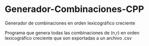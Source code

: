 # Generador-Combinaciones-CPP
Generador de combinaciones en orden lexicográfico creciente

Programa que genera todas las combinaciones de (n,r) en orden lexicográfico creciente que son exportadas a un archivo .csv 
